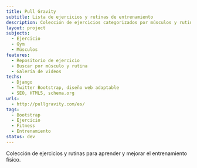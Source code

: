 ```yaml
---
title: Pull Gravity
subtitle: Lista de ejercicios y rutinas de entrenamiento
description: Colección de ejercicios categorizados por músculos y rutinas.
layout: project
subjects:
  - Ejercicio
  - Gym
  - Músculos
features:
  - Repositorio de ejercicio
  - Buscar por músculo y rutina
  - Galería de videos
techs:
  - Django
  - Twitter Bootstrap, diseño web adaptable
  - SEO, HTML5, schema.org
urls:
  - http://pullgravity.com/es/
tags: 
  - Bootstrap
  - Ejercicio
  - Fitness
  - Entrenamiento
status: dev
---
```


Colección de ejercicios y rutinas para aprender y mejorar el entrenamiento físico.
